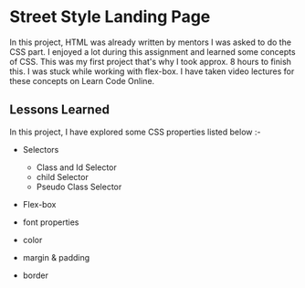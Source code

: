 
# Street Style Landing Page

In this project, HTML was already written by mentors I was asked to do the CSS part.
I enjoyed a lot during this assignment and learned some concepts of CSS. This was my first
project that's why I took approx. 8 hours to finish this. I was stuck
while working with flex-box. I have taken video lectures for these concepts
on Learn Code Online. 


## Lessons Learned

In this project, I have explored some CSS properties listed below :-

- Selectors
    - Class and Id Selector
    - child Selector
    - Pseudo Class Selector

- Flex-box
- font properties
- color
- margin & padding
- border




